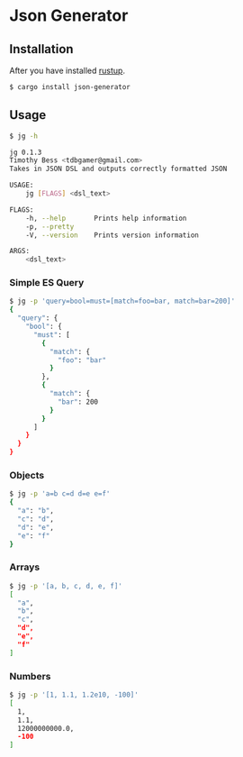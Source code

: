 # Json Generator

## Installation
After you have installed [rustup](https://rustup.rs/).
```bash
$ cargo install json-generator
```

## Usage

```bash
$ jg -h

jg 0.1.3
Timothy Bess <tdbgamer@gmail.com>
Takes in JSON DSL and outputs correctly formatted JSON

USAGE:
    jg [FLAGS] <dsl_text>

FLAGS:
    -h, --help       Prints help information
    -p, --pretty     
    -V, --version    Prints version information

ARGS:
    <dsl_text>    
```

### Simple ES Query
```bash
$ jg -p 'query=bool=must=[match=foo=bar, match=bar=200]' 
{
  "query": {
    "bool": {
      "must": [
        {
          "match": {
            "foo": "bar"
          }
        },
        {
          "match": {
            "bar": 200
          }
        }
      ]
    }
  }
}
```


### Objects
```bash
$ jg -p 'a=b c=d d=e e=f'
{
  "a": "b",
  "c": "d",
  "d": "e",
  "e": "f"
}
```

### Arrays
```bash
$ jg -p '[a, b, c, d, e, f]'
[
  "a",
  "b",
  "c",
  "d",
  "e",
  "f"
]
```

### Numbers
```bash
$ jg -p '[1, 1.1, 1.2e10, -100]'
[
  1,
  1.1,
  12000000000.0,
  -100
]
```
